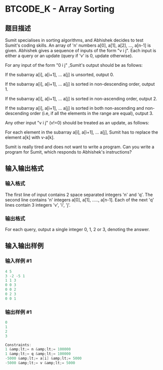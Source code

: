 # BTCODE_K - Array Sorting

## 题目描述

Sumit specialises in sorting algorithms, and Abhishek decides to test Sumit's coding skills. An array of 'n' numbers a\[0\], a\[1\], a\[2\], ..., a\[n-1\] is given. Abhishek gives a sequence of inputs of the form "v i j". Each input is either a query or an update (query if 'v' is 0, update otherwise).

For any input of the form "0 i j" ,Sumit's output should be as follows:

If the subarray a\[i\], a\[i+1\], ... a\[j\] is unsorted, output 0.

If the subarray a\[i\], a\[i+1\], ... a\[j\] is sorted in non-descending order, output 1.

If the subarray a\[i\], a\[i+1\], ... a\[j\] is sorted in non-ascending order, output 2.

If the subarray a\[i\], a\[i+1\], ... a\[j\] is sorted in both non-ascending and non-descending order (i.e, if all the elements in the range are equal), output 3.

Any other input "v i j" (v!=0) should be treated as an update, as follows:

For each element in the subarray a\[i\], a\[i+1\], ... a\[j\], Sumit has to replace the element a\[k\] with v-a\[k\].

Sumit is really tired and does not want to write a program. Can you write a program for Sumit, which responds to Abhishek's instructions?

## 输入输出格式

### 输入格式

The first line of input contains 2 space separated integers 'n' and 'q'. The second line contains 'n' integers a\[0\], a\[1\], ....., a\[n-1\]. Each of the next 'q' lines contain 3 integers 'v', 'i', 'j'.

### 输出格式

For each query, output a single integer 0, 1, 2 or 3, denoting the answer.

## 输入输出样例

### 输入样例 #1

```cpp
4 5
3 -2 -5 1
1 1 3
0 0 3
0 0 2
0 2 3
0 0 1
```


### 输出样例 #1

```cpp
0
1
2
3

Constraints:
1 &amp;lt;= n &amp;lt;= 100000
1 &amp;lt;= q &amp;lt;= 100000
-5000 &amp;lt;= a[i] &amp;lt;= 5000
-5000 &amp;lt;= v &amp;lt;= 5000
```


